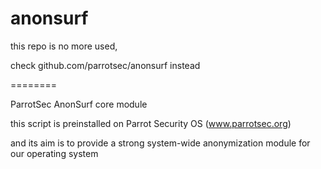 anonsurf
========
this repo is no more used,

check github.com/parrotsec/anonsurf instead

========

ParrotSec AnonSurf core module


this script is preinstalled on Parrot Security OS (www.parrotsec.org)

and its aim is to provide a strong system-wide anonymization module for our operating system
